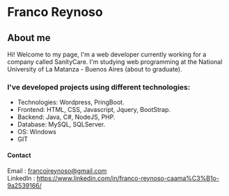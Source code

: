 # Franco Reynoso
## About me
Hi! Welcome to my page, I'm a web developer currently working for a company called SanityCare.
I'm studying web programming at the National University of La Matanza - Buenos Aires (about to graduate).

### I've developed projects using different technologies:
* Technologies: Wordpress, PringBoot.
* Frontend: HTML, CSS, Javascript, Jquery, BootStrap.
* Backend: Java, C#, NodeJS, PHP.
* Database: MySQL, SQLServer.
* OS: Windows
* GIT

#### Contact
Email : francojreynoso@gmail.com <br>
LinkedIn : https://www.linkedin.com/in/franco-reynoso-caama%C3%B1o-9a2539166/
